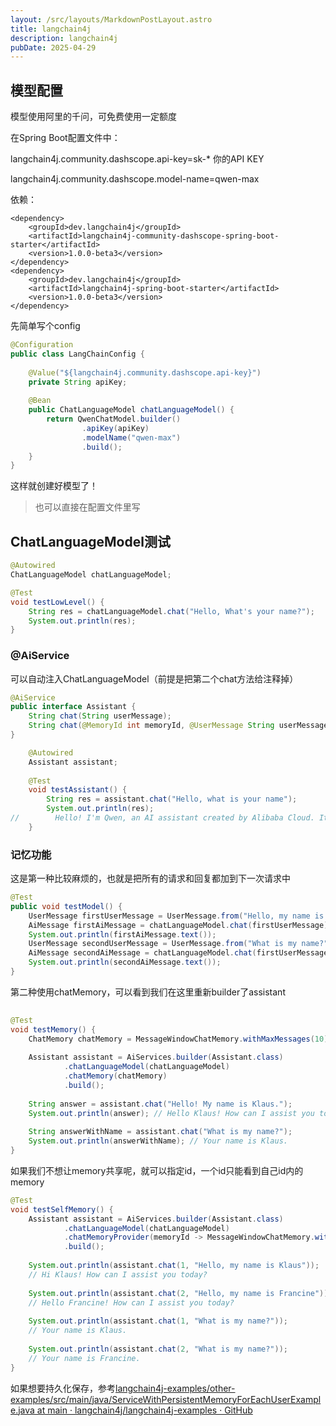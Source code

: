 ```yaml
---
layout: /src/layouts/MarkdownPostLayout.astro
title: langchain4j
description: langchain4j
pubDate: 2025-04-29
---
```

## 模型配置
模型使用阿里的千问，可免费使用一定额度

在Spring Boot配置文件中：

langchain4j.community.dashscope.api-key=sk-*   你的API KEY

langchain4j.community.dashscope.model-name=qwen-max

依赖：

```
<dependency>  
    <groupId>dev.langchain4j</groupId>  
    <artifactId>langchain4j-community-dashscope-spring-boot-starter</artifactId>  
    <version>1.0.0-beta3</version>  
</dependency>  
<dependency>  
    <groupId>dev.langchain4j</groupId>  
    <artifactId>langchain4j-spring-boot-starter</artifactId>  
    <version>1.0.0-beta3</version>  
</dependency>
```

先简单写个config
```Java
@Configuration  
public class LangChainConfig {  
  
    @Value("${langchain4j.community.dashscope.api-key}")  
    private String apiKey;  
  
    @Bean  
    public ChatLanguageModel chatLanguageModel() {  
        return QwenChatModel.builder()  
                .apiKey(apiKey)  
                .modelName("qwen-max")  
                .build();  
    }  
}
```

这样就创建好模型了！

> 也可以直接在配置文件里写

## ChatLanguageModel测试

```Java
@Autowired  
ChatLanguageModel chatLanguageModel;

@Test  
void testLowLevel() {  
    String res = chatLanguageModel.chat("Hello, What's your name?");  
    System.out.println(res);  
}
```

### @AiService  

可以自动注入ChatLanguageModel（前提是把第二个chat方法给注释掉）

```Java
@AiService  
public interface Assistant {  
    String chat(String userMessage);  
    String chat(@MemoryId int memoryId, @UserMessage String userMessage);  
}
```

```Java
    @Autowired  
    Assistant assistant;  
  
    @Test  
    void testAssistant() {  
        String res = assistant.chat("Hello, what is your name");  
        System.out.println(res);  
//        Hello! I'm Qwen, an AI assistant created by Alibaba Cloud. It's nice to meet you. How can I assist you today?  
    }
```
### 记忆功能

这是第一种比较麻烦的，也就是把所有的请求和回复都加到下一次请求中
```Java
@Test  
public void testModel() {  
    UserMessage firstUserMessage = UserMessage.from("Hello, my name is Klaus");  
    AiMessage firstAiMessage = chatLanguageModel.chat(firstUserMessage).aiMessage(); // Hi Klaus, how can I help you?  
    System.out.println(firstAiMessage.text());  
    UserMessage secondUserMessage = UserMessage.from("What is my name?");  
    AiMessage secondAiMessage = chatLanguageModel.chat(firstUserMessage, firstAiMessage, secondUserMessage).aiMessage(); // Klaus  
    System.out.println(secondAiMessage.text());  
}
```
第二种使用chatMemory，可以看到我们在这里重新builder了assistant
```Java
  
@Test  
void testMemory() {  
    ChatMemory chatMemory = MessageWindowChatMemory.withMaxMessages(10);  
  
    Assistant assistant = AiServices.builder(Assistant.class)  
            .chatLanguageModel(chatLanguageModel)  
            .chatMemory(chatMemory)  
            .build();  
  
    String answer = assistant.chat("Hello! My name is Klaus.");  
    System.out.println(answer); // Hello Klaus! How can I assist you today?  
  
    String answerWithName = assistant.chat("What is my name?");  
    System.out.println(answerWithName); // Your name is Klaus.  
}
```
如果我们不想让memory共享呢，就可以指定id，一个id只能看到自己id内的memory
```Java
@Test  
void testSelfMemory() {  
    Assistant assistant = AiServices.builder(Assistant.class)  
            .chatLanguageModel(chatLanguageModel)  
            .chatMemoryProvider(memoryId -> MessageWindowChatMemory.withMaxMessages(10))  
            .build();  
  
    System.out.println(assistant.chat(1, "Hello, my name is Klaus"));  
    // Hi Klaus! How can I assist you today?  
  
    System.out.println(assistant.chat(2, "Hello, my name is Francine"));  
    // Hello Francine! How can I assist you today?  
  
    System.out.println(assistant.chat(1, "What is my name?"));  
    // Your name is Klaus.  
  
    System.out.println(assistant.chat(2, "What is my name?"));  
    // Your name is Francine.  
}
```

如果想要持久化保存，参考[langchain4j-examples/other-examples/src/main/java/ServiceWithPersistentMemoryForEachUserExample.java at main · langchain4j/langchain4j-examples · GitHub](https://github.com/langchain4j/langchain4j-examples/blob/main/other-examples/src/main/java/ServiceWithPersistentMemoryForEachUserExample.java)
